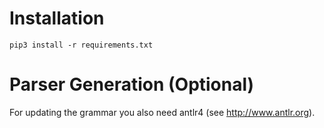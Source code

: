 # Installation

    pip3 install -r requirements.txt

# Parser Generation (Optional)

For updating the grammar you also need antlr4 (see http://www.antlr.org).
